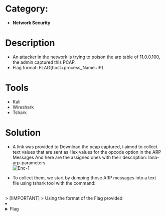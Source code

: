 # Category: 
- **Network Security**
# Description
- An attacker in the network is trying to poison the arp table of 11.0.0.100, the admin captured this PCAP. 
- Flag format: FLAG{host+process_Name+IP}.<br />

# Tools
- Kali
- Wireshark
- Tshark

# Solution
- A link was provided to Download the pcap captured, i aimed to collect text values that are sent as Hex values for the opcode option in the ARP Messages
And here are the assigned ones with their description: Iana-arp-parameters<br />
![Enc-1](https://github.com/JMI-17/CYBERTALENT-BLUE-TEAM-SCHOLARSHIP-TRAINING/assets/69071528/52c3ad52-1cbd-457f-8939-3a8f9400736e)

- To collect them, we start by dumping those ARP messages into a text file using tshark tool with the command:
<br />
> [!IMPORTANT]
> Using the format of the Flag provided
<li>
	<details>
		<summary>Flag</summary>
flag{y0u_c0m3_f0r_fl1g_1nd_h3r3_1t_1s_2000}</details>
</li>
